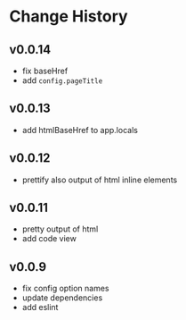 # Change History

## v0.0.14

* fix baseHref
* add `config.pageTitle`

## v0.0.13

* add htmlBaseHref to app.locals

## v0.0.12

* prettify also output of html inline elements

## v0.0.11

* pretty output of html
* add code view

## v0.0.9

* fix config option names
* update dependencies
* add eslint
